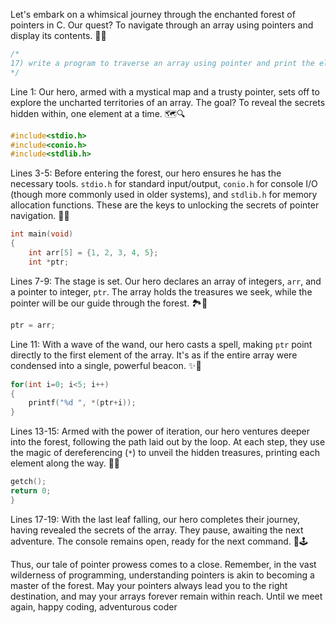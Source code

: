 Let's embark on a whimsical journey through the enchanted forest of pointers in C. Our quest? To navigate through an array using pointers and display its contents. 🌳🦉

```c
/*
17) write a program to traverse an array using pointer and print the elements.
*/
```
Line 1: Our hero, armed with a mystical map and a trusty pointer, sets off to explore the uncharted territories of an array. The goal? To reveal the secrets hidden within, one element at a time. 🗺️🔍

```c
#include<stdio.h>
#include<conio.h>
#include<stdlib.h>
```
Lines 3-5: Before entering the forest, our hero ensures he has the necessary tools. `stdio.h` for standard input/output, `conio.h` for console I/O (though more commonly used in older systems), and `stdlib.h` for memory allocation functions. These are the keys to unlocking the secrets of pointer navigation. 🔑🌿

```c
int main(void)
{
    int arr[5] = {1, 2, 3, 4, 5};
    int *ptr;
```
Lines 7-9: The stage is set. Our hero declares an array of integers, `arr`, and a pointer to integer, `ptr`. The array holds the treasures we seek, while the pointer will be our guide through the forest. 🏞️🌟

```c
ptr = arr;
```
Line 11: With a wave of the wand, our hero casts a spell, making `ptr` point directly to the first element of the array. It's as if the entire array were condensed into a single, powerful beacon. ✨🔮

```c
for(int i=0; i<5; i++)
{
    printf("%d ", *(ptr+i));
}
```
Lines 13-15: Armed with the power of iteration, our hero ventures deeper into the forest, following the path laid out by the loop. At each step, they use the magic of dereferencing (`*`) to unveil the hidden treasures, printing each element along the way. 🌸📜

```c
getch();
return 0;
}
```
Lines 17-19: With the last leaf falling, our hero completes their journey, having revealed the secrets of the array. They pause, awaiting the next adventure. The console remains open, ready for the next command. 🍃🕹️

Thus, our tale of pointer prowess comes to a close. Remember, in the vast wilderness of programming, understanding pointers is akin to becoming a master of the forest. May your pointers always lead you to the right destination, and may your arrays forever remain within reach. Until we meet again, happy coding, adventurous coder